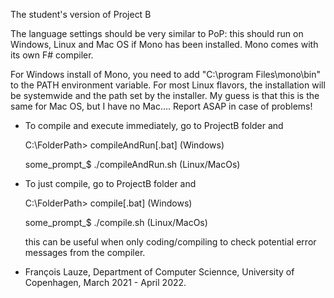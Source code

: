 The student's version of Project B

The language settings should be very similar to PoP: 
this should run on Windows, Linux and Mac OS if Mono has been installed.
Mono comes with its own F# compiler. 

For Windows install of Mono, you need to add "C:\program Files\mono\bin"
to the PATH environment variable. For most Linux flavors, the installation 
will be systemwide and the path set by the installer. My guess is that this is 
the same for Mac OS, but I have no Mac.... Report ASAP in case of problems!


* To compile and execute immediately, go to ProjectB folder and

  C:\FolderPath> compileAndRun[.bat] (Windows)
  
  some_prompt_$ ./compileAndRun.sh  (Linux/MacOs)

* To just compile, go to ProjectB folder and

  C:\FolderPath> compile[.bat] (Windows)
  
  some_prompt_$ ./compile.sh  (Linux/MacOs)

    this can be useful when only coding/compiling to check potential error messages from the compiler.
  
+ François Lauze, Department of Computer Sciennce, University of Copenhagen, March 2021 - April 2022.

